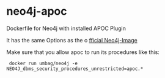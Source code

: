 # neo4j-apoc
Dockerfile for Neo4j with installed APOC Plugin

It has the same Options as the o [fficial Neo4j-Image](https://hub.docker.com/_/neo4j/)

Make sure that you allow apoc to run its procedures like this:
 
 ```
  docker run umbag/neo4j -e NEO4J_dbms_security_procedures_unrestricted=apoc.*
 ```
 
 